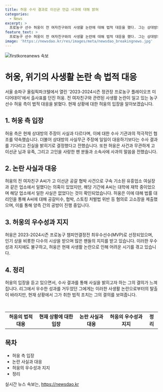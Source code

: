 ```yaml
---
title: 허웅 수사 결과로 이선균 언급 사과에 대해 밝혀
categories:
  - News
excerpt: >
  프로농구 선수 허웅이 전 여자친구와의 사생활 논란에 대해 법적 대응을 했다. 그는 상대방의 주장이 사실과 다르며, 수사 기관과 협조할 것이라고 밝혔다. 또한, 고 이선균에 대한 언급으로 고인과 유가족, 팬들, 소속사에 사과를 했다. 전 여자친구 A씨는 유흥업소 여실장과 관련된 의혹을 부인하며 2018년 말부터는 해당 업소에서 일하지 않았다고 주장하고 있다. 허웅은 A씨에 대해 공갈미수, 협박, 스토킹 등 혐의로 고소한 상태이고, 양측의 사생활을 들춰내는 상황이다. 
feature_text: >
  프로농구 선수 허웅이 전 여자친구와의 사생활 논란에 대해 법적 대응을 했다. 그는 상대방의 주장이 사실과 다르며, 수사 기관과 협조할 것이라고 밝혔다. 또한, 고 이선균에 대한 언급으로 고인과 유가족, 팬들, 소속사에 사과를 했다. 전 여자친구 A씨는 유흥업소 여실장과 관련된 의혹을 부인하며 2018년 말부터는 해당 업소에서 일하지 않았다고 주장하고 있다. 허웅은 A씨에 대해 공갈미수, 협박, 스토킹 등 혐의로 고소한 상태이고, 양측의 사생활을 들춰내는 상황이다. 
image: 'https://newsdao.kr/res/images/meta/newsdao_breakingnews.jpg'
---
```


<p><img src="https://newsdao.kr/res/images/meta/newsdao_breakingnews.jpg" alt="firstkoreanews 속보" /></p>

<h1>허웅, 위기의 사생활 논란 속 법적 대응</h1>

<p data-ke-size="size16">서울 송파구 올림픽파크텔에서 열린 '2023-2024시즌 정관장 프로농구 플레이오프 미디어데이'에서 출사표를 던진 허웅. 전 여자친구와 관련된 사생활 논란이 일고 있는 농구선수 허웅 측이 법적 대응을 밝혔다. 현재 상황에 대한 허웅의 입장을 알아보겠습니다.</p>

<h2>1. 허웅 측 입장</h2>

<p data-ke-size="size16">허웅 측은 현재 상대방의 주장이 사실과 다르다며, 이에 대한 수사 기관과의 적극적인 협조를 약속했습니다. 더불어 상대방의 사실무근 주장에 일일이 대응하기보다는 수사 결과를 기다리고 진실을 밝히기로 결정했다고 전했습니다. 또한 허웅은 사건과 무관하게 고 이선균 님과 유족, 그리고 고인을 사랑한 팬 분들과 소속사에 사과의 말씀을 전했습니다.</p>

<h2>2. 논란 사실과 대응</h2>

<p data-ke-size="size16">허웅의 전 여자친구 A씨가 고 이선균 공갈 협박 사건으로 구속 기소된 유흥업소 여실장과 같은 업소에서 일했다는 의혹이 있었지만, 해당 기간에 A씨는 대학에 재학 중이었으며 해당 업소에서 일한 사실은 없었다는 것이 확인되었습니다. 허웅은 이에 대해 법률 대리인을 통해 A씨에 대해 공갈미수, 협박, 스토킹 처벌법 위반 등 혐의로 고소장을 제출했으며, 이를 통해 양측 간의 공방이 진행 중입니다.</p>

<h2>3. 허웅의 우수성과 지지</h2>

<p data-ke-size="size16">허웅은 2023-2024시즌 프로농구 챔피언결정전 최우수선수(MVP)로 선정되었으며, 인기 상을 비롯한 다수의 시상을 받으며 많은 팬들의 지지를 받고 있습니다. 이러한 우수성과 지지에도 불구하고, 허웅은 현재 사생활 논란으로 인해 어려운 시기를 겪고 있습니다.</p>

<h2>4. 정리</h2>

<p data-ke-size="size16">허웅의 입장을 듣고 있으면서, 수사 결과를 통해 사실을 밝히고자 하는 그의 결의가 느껴집니다. 리그에서 우수한 성과를 거두었던 그에게는 이러한 사생활 논란으로부터의 탈출이 바라지만, 현재 상황에서 그가 취한 법적 조치는 그의 결의를 보여줍니다.</p>

<p data-ke-size="size16">&nbsp;</p>

<table>
    <tbody>
        <tr>
            <td style="text-align: center; height: 17px;"><b>허웅의 법적 대응</b></td>
            <td style="text-align: center; height: 17px;"><b>현재 상황에 대한 입장</b></td>
            <td style="text-align: center; height: 17px;"><b>논란 사실과 대응</b></td>
            <td style="text-align: center; height: 17px;"><b>허웅의 우수성과 지지</b></td>
            <td style="text-align: center; height: 17px;"><b>정리</b></td>
        </tr>
    </tbody>
</table>

<h2 data-ke-size="size26">목차</h2>

<ul>
    <li>허웅 측 입장</li>
    <li>논란 사실과 대응</li>
    <li>허웅의 우수성과 지지</li>
    <li>정리</li>
</ul>
실시간 뉴스 속보는, <a href="https://newsdao.kr" rel="dofollow">https://newsdao.kr</a>


